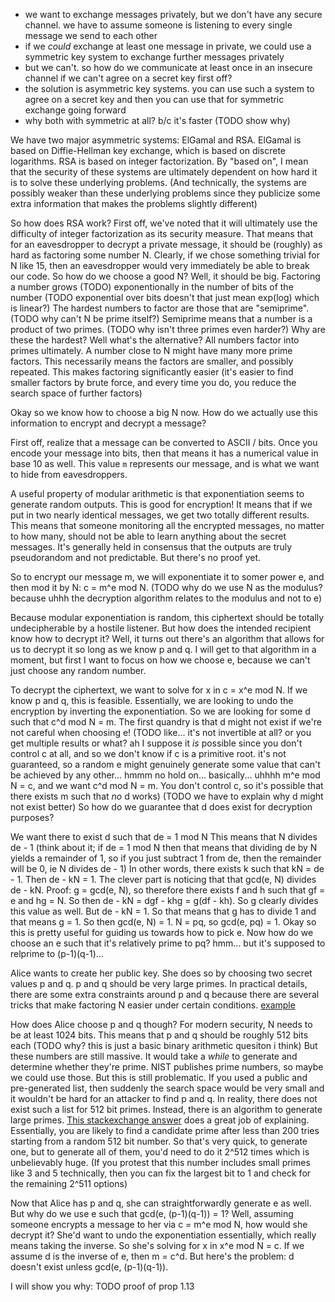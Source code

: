 - we want to exchange messages privately, but we don't have any secure channel. we have to assume someone is listening to every single message we send to each other
- if we *could* exchange at least one message in private, we could use a symmetric key system to exchange further messages privately
- but we can't. so how do we communicate at least once in an insecure channel if we can't agree on a secret key first off?
- the solution is asymmetric key systems. you can use such a system to agree on a secret key and then you can use that for symmetric exchange going forward
- why both with symmetric at all? b/c it's faster (TODO show why)

We have two major asymmetric systems: ElGamal and RSA. ElGamal is based on Diffie-Hellman key exchange, which is based on discrete logarithms. RSA is based on integer factorization.
By "based on", I mean that the security of these systems are ultimately dependent on how hard it is to solve these underlying problems. 
(And technically, the systems are possibly weaker than these underlying problems since they publicize some extra information that makes the problems slightly different)

So how does RSA work?
First off, we've noted that it will ultimately use the difficulty of integer factorization as its security measure.
That means that for an eavesdropper to decrypt a private message, it should be (roughly) as hard as factoring some number N.
Clearly, if we chose something trivial for N like 15, then an eavesdropper would very immediately be able to break our code.
So how do we choose a good N? 
Well, it should be big. Factoring a number grows (TODO) exponentionally in the number of bits of the number (TODO exponential over bits doesn't that just mean exp(log) which is linear?)
The hardest numbers to factor are those that are "semiprime". (TODO why can't N be prime itself?)
Semiprime means that a number is a product of two primes. (TODO why isn't three primes even harder?)
Why are these the hardest? Well what's the alternative? All numbers factor into primes ultimately. 
A number close to N might have many more prime factors. This necessarily means the factors are smaller, and possibly repeated.
This makes factoring significantly easier (it's easier to find smaller factors by brute force, and every time you do, you reduce the search space of further factors)

Okay so we know how to choose a big N now. How do we actually use this information to encrypt and decrypt a message?

First off, realize that a message can be converted to ASCII / bits. Once you encode your message into bits, then that means it has a numerical value in base 10 as well.
This value `m` represents our message, and is what we want to hide from eavesdroppers.

A useful property of modular arithmetic is that exponentiation seems to generate random outputs. This is good for encryption! It means that if we put in two nearly identical messages, we get two totally different results. This means that someone monitoring all the encrypted messages, no matter to how many, should not be able to learn anything about the secret messages.
It's generally held in consensus that the outputs are truly pseudorandom and not predictable. But there's no proof yet. 

So to encrypt our message m, we will exponentiate it to somer power e, and then mod it by N: c = m^e mod N. 
(TODO why do we use N as the modulus? because uhhh the decryption algorithm relates to the modulus and not to e)

Because modular exponentiation is random, this ciphertext should be totally undecipherable by a hostile listener.
But how does the intended recipient know how to decrypt it?
Well, it turns out there's an algorithm that allows for us to decrypt it so long as we know p and q.
I will get to that algorithm in a moment, but first I want to focus on how we choose e, because we can't just choose any random number.

To decrypt the ciphertext, we want to solve for x in c = x^e mod N. If we know p and q, this is feasible. 
Essentially, we are looking to undo the encryption by inverting the exponentiation. So we are looking for some d such that c^d mod N = m. 
The first quandry is that d might not exist if we're not careful when choosing e! (TODO like... it's not invertible at all? or you get multiple results or what? ah I suppose it *is* possible since you don't control c at all, and so we don't know if c is a primitive root. it's not guaranteed, so a random e might genuinely generate some value that can't be achieved by any other... hmmm no hold on...
basically... uhhhh m^e mod N = c, and we want c^d mod N = m. You don't control c, so it's possible that there exists m such that *no* d works)
(TODO we have to explain why d might not exist better)
So how do we guarantee that d does exist for decryption purposes?

We want there to exist d such that de = 1 mod N
This means that N divides de - 1 (think about it; if de = 1 mod N then that means that dividing de by N yields a remainder of 1, so if you just subtract 1 from de, then the remainder will be 0, ie N divides de - 1)
In other words, there exists k such that kN = de - 1. Then de - kN = 1. The clever part is noticing that that gcd(e, N) divides de - kN. 
Proof: g = gcd(e, N), so therefore there exists f and h such that gf = e and hg = N. So then de - kN = dgf - khg = g(df - kh). So g clearly divides this value as well.
But de - kN = 1. So that means that g has to divide 1 and that means g = 1. So then gcd(e, N) = 1.
N = pq, so gcd(e, pq) = 1. 
Okay so this is pretty useful for guiding us towards how to pick e. 
Now how do we choose an e such that it's relatively prime to pq? hmm... but it's supposed to relprime to (p-1)(q-1)...


Alice wants to create her public key.
She does so by choosing two secret values p and q. p and q should be very large primes. In practical details, there are some extra constraints around p and q because there are several tricks that make factoring N easier under certain conditions. [example](https://crypto.stackexchange.com/questions/13113/how-can-i-find-the-prime-numbers-used-in-rsa)

How does Alice choose p and q though? For modern security, N needs to be at least 1024 bits. This means that p and q should be roughly 512 bits each (TODO why? this is just a basic binary arithmetic quesiton i think)
But these numbers are still massive. It would take a *while* to generate and determine whether they're prime.
NIST publishes prime numbers, so maybe we could use those. But this is still problematic. If you used a public and pre-generated list, 
then suddenly the search space would be very small and it wouldn't be hard for an attacker to find p and q. 
In reality, there does not exist such a list for 512 bit primes. Instead, there is an algorithm to generate large primes.
[This stackexchange answer](https://crypto.stackexchange.com/questions/1970/how-are-primes-generated-for-rsa) does a great job of explaining. 
Essentially, you are likely to find a candidate prime after less than 200 tries starting from a random 512 bit number. 
So that's very quick, to generate one, but to generate all of them, you'd need to do it 2^512 times which is unbelievably huge.
(If you protest that this number includes small primes like 3 and 5 technically, then you can fix the largest bit to 1 and check for the remaining 2^511 options)

Now that Alice has p and q, she can straightforwardly generate e as well. But why do we use e such that gcd(e, (p-1)(q-1)) = 1?
Well, assuming someone encrypts a message to her via c = m^e mod N, how would she decrypt it? She'd want to undo the exponentiation essentially,
which really means taking the inverse. So she's solving for x in x^e mod N = c. If we assume d is the inverse of e, then m = c^d.
But here's the problem: d doesn't exist unless gcd(e, (p-1)(q-1)). 

I will show you why: TODO proof of prop 1.13
 




